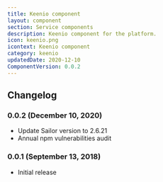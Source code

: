 ```yaml
---
title: Keenio component
layout: component
section: Service components
description: Keenio component for the platform.
icon: keenio.png
icontext: Keenio component
category: keenio
updatedDate: 2020-12-10
ComponentVersion: 0.0.2
---
```


## Changelog

### 0.0.2 (December 10, 2020)

* Update Sailor version to 2.6.21
* Annual npm vulnerabilities audit

### 0.0.1 (September 13, 2018)

* Initial release
